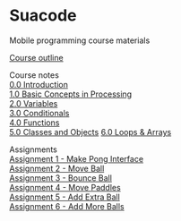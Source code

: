 # Suacode
Mobile programming course materials  
  
[Course outline](https://drive.google.com/open?id=1odhEW4VrEUFmu_naQjywrJdXlLw5DucnLl1ctPliUXY)  
  
Course notes  
[0.0 Introduction](https://drive.google.com/open?id=1pNDFJKISbgGy8imINbJTdd6enb8YT4uAVUH120NikUs)  
[1.0 Basic Concepts in Processing](https://drive.google.com/open?id=1Ah2RlKPqW2Y6EIAthzgYRWgRNHaRgn8lYD1s6Cf1JEY)  
[2.0 Variables](https://drive.google.com/open?id=1unJWDGheh0vIjFXSvWHdjAl1T-C13PWvyDHL8CHKkAM)  
[3.0 Conditionals](https://drive.google.com/open?id=1ZP7aoDq8TE9FNxepJw4ZSuDXOI4exUnPJH1qok_iv1s)  
[4.0 Functions](https://drive.google.com/open?id=1Oz3eQzm4tKTj0FtIMTWFoRTckcUBn4h7shqCvf3CX2A)  
[5.0 Classes and Objects](https://drive.google.com/open?id=1zUskf8ALY37QBPFdKxW13r7P1a4tDA-wbuPWhf5qX8w)
[6.0 Loops & Arrays](https://drive.google.com/open?id=1bap7mffotjOWuVCfNIFqKK4Voxc283A88ppjH-y9HeQ)  
  
Assignments  
[Assignment 1 - Make Pong Interface](https://drive.google.com/open?id=1uNwWfBI9-JTlcmh4OZ8W9s7xPc9EuoupEIx6inne9iQ)  
[Assignment 2 - Move Ball](https://drive.google.com/open?id=1Hxsg67pB8A7o4uTtmWK4219-tmAcAYscQbzL1cTohTw)  
[Assignment 3 - Bounce Ball](https://drive.google.com/open?id=1IFbPvciPSuUar1pM8bMxRZBpXrPCQYxEhAZX4AK-Ra8)  
[Assignment 4 - Move Paddles](https://drive.google.com/open?id=1gAJCekLfsulZZ5Jicy5wj1-Z2SVk3zt6y1ZgkFNVnRo)  
[Assignment 5 - Add Extra Ball](https://drive.google.com/open?id=1HyvfK9PBYfdYXvVJPuuCc55RSEcamnvFYmf2HlmOzB0)  
[Assignment 6 - Add More Balls](https://drive.google.com/open?id=1_NzBVM-dCDEcm7F9Zo-iT-cFzg9Oj7U6EQt8W42zLWE)  
